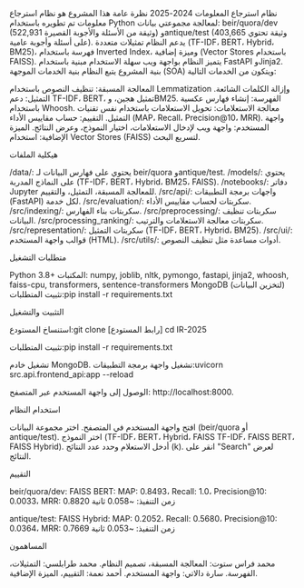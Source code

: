 نظام استرجاع المعلومات 2024-2025
نظرة عامة
هذا المشروع هو نظام استرجاع معلومات تم تطويره باستخدام Python لمعالجة مجموعتي بيانات: beir/quora/dev (522,931 وثيقة من الأسئلة والأجوبة القصيرة) وantique/test (403,665 وثيقة تحتوي على أسئلة وأجوبة عامية). يدعم النظام تمثيلات متعددة (TF-IDF، BERT، Hybrid، BM25)، فهرسة باستخدام Inverted Index، وميزة إضافية (Vector Stores باستخدام FAISS). يتميز النظام بواجهة ويب سهلة الاستخدام مبنية باستخدام FastAPI وJinja2.
بنية المشروع
يتبع النظام بنية الخدمات الموجهة (SOA) ويتكون من الخدمات التالية:

المعالجة المسبقة: تنظيف النصوص باستخدام Lemmatization وإزالة الكلمات الشائعة.
التمثيل: دعم TF-IDF، BERT، تمثيل هجين، وBM25.
الفهرسة: إنشاء فهارس عكسية باستخدام Whoosh.
معالجة الاستعلامات: تحويل الاستعلامات باستخدام نفس تقنيات التمثيل.
التقييم: حساب مقاييس الأداء (MAP، Recall، Precision@10، MRR).
واجهة المستخدم: واجهة ويب لإدخال الاستعلامات، اختيار النموذج، وعرض النتائج.
الميزة الإضافية: استخدام Vector Stores (FAISS) لتسريع البحث.

هيكلية الملفات

/data/: يحتوي على فهارس البيانات لـ beir/quora وantique/test.
/models/: يحتوي على النماذج المدربة (TF-IDF، BERT، Hybrid، BM25، FAISS).
/notebooks/: دفاتر Jupyter للمعالجة المسبقة، التمثيل، والتقييم.
/src/api/: واجهات برمجة التطبيقات (FastAPI) لكل خدمة.
/src/evaluation/: سكربتات لحساب مقاييس الأداء.
/src/indexing/: سكربتات بناء الفهارس.
/src/preprocessing/: سكربتات تنظيف البيانات.
/src/processing_ranking/: سكربتات معالجة الاستعلامات والترتيب.
/src/representation/: سكربتات التمثيل (TF-IDF، BERT، Hybrid، BM25).
/src/ui/: قوالب واجهة المستخدم (HTML).
/src/utils/: أدوات مساعدة مثل تنظيف النصوص.

متطلبات التشغيل

Python 3.8+
المكتبات: numpy, joblib, nltk, pymongo, fastapi, jinja2, whoosh, faiss-cpu, transformers, sentence-transformers
MongoDB (لتخزين البيانات)
تثبيت المتطلبات:pip install -r requirements.txt

التثبيت والتشغيل

استنساخ المستودع:git clone [رابط المستودع]
cd IR-2025

تثبيت المتطلبات:pip install -r requirements.txt

تشغيل خادم MongoDB.
تشغيل واجهة برمجة التطبيقات:uvicorn src.api.frontend_api:app --reload

الوصول إلى واجهة المستخدم عبر المتصفح: http://localhost:8000.

استخدام النظام

افتح واجهة المستخدم في المتصفح.
اختر مجموعة البيانات (beir/quora أو antique/test).
اختر النموذج (TF-IDF، BERT، Hybrid، FAISS TF-IDF، FAISS BERT، FAISS Hybrid).
أدخل الاستعلام وحدد عدد النتائج (k).
انقر على "Search" لعرض النتائج.

التقييم

beir/quora/dev:
FAISS BERT: MAP: 0.8493، Recall: 1.0، Precision@10: 0.0033، MRR: 0.8820
زمن التنفيذ: ~0.058 ثانية

antique/test:
FAISS Hybrid: MAP: 0.2052، Recall: 0.5680، Precision@10: 0.0364، MRR: 0.7669
زمن التنفيذ: ~0.053 ثانية

المساهمون

محمد فراس ستوت: المعالجة المسبقة، تصميم النظام.
محمد طرابلسي: التمثيلات، الفهرسة.
سارة دالاتي: واجهة المستخدم.
أحمد نعمة: التقييم، الميزة الإضافية.
